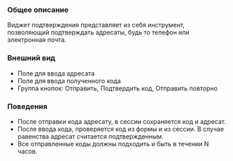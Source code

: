 ### Общее описание
Виджет подтверждения представляет из себя инструмент, позволяющий подтверждать адресаты, будь то телефон или электронная почта.

### Внешний вид
- Поле для ввода адресата
- Поле для ввода полученного кода
- Группа кнопок: Отправить, Подтвердить код, Отправить повторно

### Поведения 
- После отправки кода адресату, в сессии сохраняется код и адресат. 
- После ввода кода, проверяется код из формы и из сессии. В случае равенства адресат считается подтвержденным. 
- Все отправленные коды должны подходить и быть в течении N часов.


